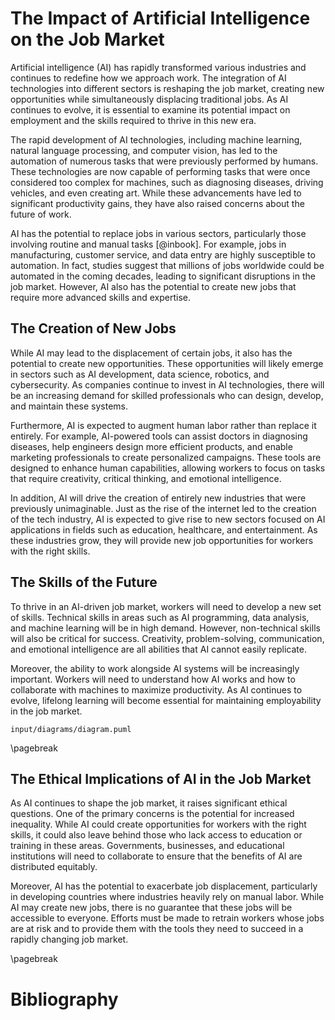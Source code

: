 # The Impact of Artificial Intelligence on the Job Market

Artificial intelligence (AI) has rapidly transformed various industries and continues to redefine how we approach work. The integration of AI technologies into different sectors is reshaping the job market, creating new opportunities while simultaneously displacing traditional jobs. As AI continues to evolve, it is essential to examine its potential impact on employment and the skills required to thrive in this new era.

The rapid development of AI technologies, including machine learning, natural language processing, and computer vision, has led to the automation of numerous tasks that were previously performed by humans. These technologies are now capable of performing tasks that were once considered too complex for machines, such as diagnosing diseases, driving vehicles, and even creating art. While these advancements have led to significant productivity gains, they have also raised concerns about the future of work.

AI has the potential to replace jobs in various sectors, particularly those involving routine and manual tasks [@inbook]. For example, jobs in manufacturing, customer service, and data entry are highly susceptible to automation. In fact, studies suggest that millions of jobs worldwide could be automated in the coming decades, leading to significant disruptions in the job market. However, AI also has the potential to create new jobs that require more advanced skills and expertise.

## The Creation of New Jobs

While AI may lead to the displacement of certain jobs, it also has the potential to create new opportunities. These opportunities will likely emerge in sectors such as AI development, data science, robotics, and cybersecurity. As companies continue to invest in AI technologies, there will be an increasing demand for skilled professionals who can design, develop, and maintain these systems.

Furthermore, AI is expected to augment human labor rather than replace it entirely. For example, AI-powered tools can assist doctors in diagnosing diseases, help engineers design more efficient products, and enable marketing professionals to create personalized campaigns. These tools are designed to enhance human capabilities, allowing workers to focus on tasks that require creativity, critical thinking, and emotional intelligence.

In addition, AI will drive the creation of entirely new industries that were previously unimaginable. Just as the rise of the internet led to the creation of the tech industry, AI is expected to give rise to new sectors focused on AI applications in fields such as education, healthcare, and entertainment. As these industries grow, they will provide new job opportunities for workers with the right skills.

## The Skills of the Future

To thrive in an AI-driven job market, workers will need to develop a new set of skills. Technical skills in areas such as AI programming, data analysis, and machine learning will be in high demand. However, non-technical skills will also be critical for success. Creativity, problem-solving, communication, and emotional intelligence are all abilities that AI cannot easily replicate.

Moreover, the ability to work alongside AI systems will be increasingly important. Workers will need to understand how AI works and how to collaborate with machines to maximize productivity. As AI continues to evolve, lifelong learning will become essential for maintaining employability in the job market.

```{.include}
input/diagrams/diagram.puml
```

\pagebreak

## The Ethical Implications of AI in the Job Market

As AI continues to shape the job market, it raises significant ethical questions. One of the primary concerns is the potential for increased inequality. While AI could create opportunities for workers with the right skills, it could also leave behind those who lack access to education or training in these areas. Governments, businesses, and educational institutions will need to collaborate to ensure that the benefits of AI are distributed equitably.

Moreover, AI has the potential to exacerbate job displacement, particularly in developing countries where industries heavily rely on manual labor. While AI may create new jobs, there is no guarantee that these jobs will be accessible to everyone. Efforts must be made to retrain workers whose jobs are at risk and to provide them with the tools they need to succeed in a rapidly changing job market.

\pagebreak

# Bibliography